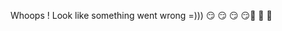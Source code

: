 Whoops ! Look like something went wrong =))) :smirk: :smirk: :smirk: :smirk::muscle: :muscle: :muscle: 
